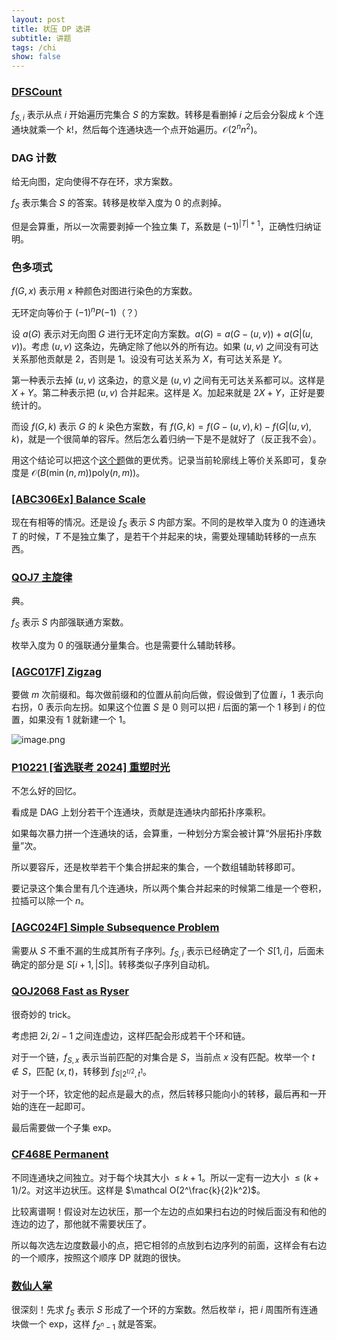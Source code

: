 ```yaml
---
layout: post
title: 状压 DP 选讲
subtitle: 讲题
tags: /chi
show: false
---
```


### [DFSCount](https://vjudge.net/problem/TopCoder-14588#google_vignette)

$f_{S,i}$ 表示从点 $i$ 开始遍历完集合 $S$ 的方案数。转移是看删掉 $i$ 之后会分裂成 $k$ 个连通块就乘一个 $k!$，然后每个连通块选一个点开始遍历。$\mathcal O(2^nn^2)$。

### DAG 计数

给无向图，定向使得不存在环，求方案数。

$f_S$ 表示集合 $S$ 的答案。转移是枚举入度为 $0$ 的点剥掉。

但是会算重，所以一次需要剥掉一个独立集 $T$，系数是 $(-1)^{|T|+1}$，正确性归纳证明。

### 色多项式

$f(G,x)$ 表示用 $x$ 种颜色对图进行染色的方案数。

无环定向等价于 $(-1)^nP(-1)$（？）

设 $a(G)$ 表示对无向图 $G$ 进行无环定向方案数。$a(G)=a(G-(u,v))+a(G\vert (u,v))$。考虑 $(u,v)$ 这条边，先确定除了他以外的所有边。如果 $(u,v)$ 之间没有可达关系那他贡献是 $2$，否则是 $1$。设没有可达关系为 $X$，有可达关系是 $Y$。

第一种表示去掉 $(u,v)$ 这条边，的意义是 $(u,v)$ 之间有无可达关系都可以。这样是 $X+Y$。第二种表示把 $(u,v)$ 合并起来。这样是 $X$。加起来就是 $2X+Y$，正好是要统计的。

而设 $f(G,k)$ 表示 $G$ 的 $k$ 染色方案数，有 $f(G,k)=f(G-(u,v),k)-f(G\vert (u,v),k)$，就是一个很简单的容斥。然后怎么着归纳一下是不是就好了（反正我不会）。

用这个结论可以把这个[这个题](https://codeforces.com/gym/102012/problem/L)做的更优秀。记录当前轮廓线上等价关系即可，复杂度是 $\mathcal O(B(\min(n,m))\text{poly}(n,m))$。

### [[ABC306Ex] Balance Scale](https://www.luogu.com.cn/problem/AT_abc306_h)

现在有相等的情况。还是设 $f_S$ 表示 $S$ 内部方案。不同的是枚举入度为 $0$ 的连通块 $T$ 的时候，$T$ 不是独立集了，是若干个并起来的块，需要处理辅助转移的一点东西。

### [QOJ7 主旋律](https://qoj.ac/problem/7)

典。

$f_S$ 表示 $S$ 内部强联通方案数。

枚举入度为 $0$ 的强联通分量集合。也是需要什么辅助转移。

### [[AGC017F] Zigzag](https://www.luogu.com.cn/problem/AT_agc017_f)

要做 $m$ 次前缀和。每次做前缀和的位置从前向后做，假设做到了位置 $i$，$1$ 表示向右拐，$0$ 表示向左拐。如果这个位置 $S$ 是 $0$ 则可以把 $i$ 后面的第一个 $1$ 移到 $i$ 的位置，如果没有 $1$ 就新建一个 $1$。

![image.png](https://s2.loli.net/2025/01/06/Hcp2Q4LKnSiqJzk.png)

### [P10221 [省选联考 2024] 重塑时光](https://www.luogu.com.cn/problem/P10221)

不怎么好的回忆。

看成是 DAG 上划分若干个连通块，贡献是连通块内部拓扑序乘积。

如果每次暴力拼一个连通块的话，会算重，一种划分方案会被计算“外层拓扑序数量”次。

所以要容斥，还是枚举若干个集合拼起来的集合，一个数组辅助转移即可。

要记录这个集合里有几个连通块，所以两个集合并起来的时候第二维是一个卷积，拉插可以除一个 $n$。

### [[AGC024F] Simple Subsequence Problem](https://www.luogu.com.cn/problem/AT_agc024_f)

需要从 $S$ 不重不漏的生成其所有子序列。$f_{S,i}$ 表示已经确定了一个 $S[1,i]$，后面未确定的部分是 $S[i+1,\lvert S\rvert]$。转移类似子序列自动机。

### [QOJ2068 Fast as Ryser](https://qoj.ac/problem/2068)

很奇妙的 trick。

考虑把 $2i,2i-1$ 之间连虚边，这样匹配会形成若干个环和链。

对于一个链，$f_{S,x}$ 表示当前匹配的对集合是 $S$，当前点 $x$ 没有匹配。枚举一个 $t\notin S$，匹配 $(x,t)$，转移到 $f_{S\vert 2^{t/2},t^1}$。

对于一个环，钦定他的起点是最大的点，然后转移只能向小的转移，最后再和一开始的连在一起即可。

最后需要做一个子集 exp。

### [CF468E Permanent](https://www.luogu.com.cn/problem/CF468E)

不同连通块之间独立。对于每个块其大小 $\leq k+1$。所以一定有一边大小 $\leq (k+1)/2$。对这半边状压。这样是 $\mathcal O(2^\frac{k}{2}k^2)$。

比较离谱啊！假设对左边状压，那一个左边的点如果扫右边的时候后面没有和他的连边的边了，那他就不需要状压了。

所以每次选左边度数最小的点，把它相邻的点放到右边序列的前面，这样会有右边的一个顺序，按照这个顺序 DP 就跑的很快。

### [数仙人掌](https://loj.ac/p/6719)

很深刻！先求 $f_S$ 表示 $S$ 形成了一个环的方案数。然后枚举 $i$，把 $i$ 周围所有连通块做一个 exp，这样 $f_{2^n-1}$ 就是答案。